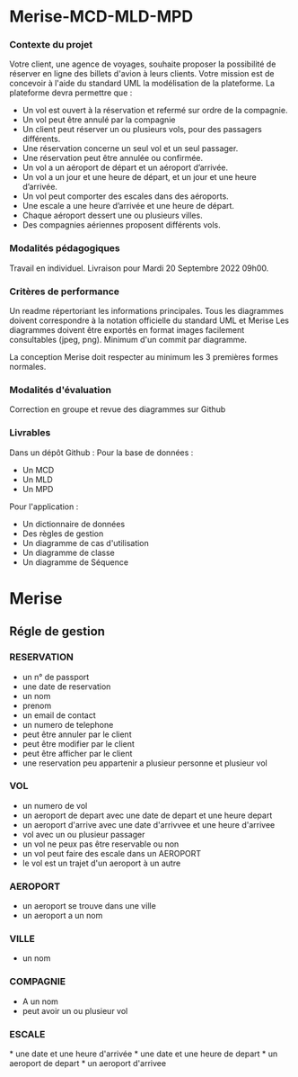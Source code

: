 <h1>Merise-MCD-MLD-MPD</h1>
<h3>Contexte du projet</h3>

Votre client, une agence de voyages, souhaite proposer la possibilité de réserver en ligne des billets d'avion à leurs clients.
Votre mission est de concevoir à l'aide du standard UML la modélisation de la plateforme.
La plateforme devra permettre que :

* Un vol est ouvert à la réservation et refermé sur ordre de la compagnie.
* Un vol peut être annulé par la compagnie
* Un client peut réserver un ou plusieurs vols, pour des passagers différents.
* Une réservation concerne un seul vol et un seul passager.
* Une réservation peut être annulée ou confirmée.
* Un vol a un aéroport de départ et un aéroport d’arrivée.
* Un vol a un jour et une heure de départ, et un jour et une heure d’arrivée.
* Un vol peut comporter des escales dans des aéroports.
* Une escale a une heure d’arrivée et une heure de départ.
* Chaque aéroport dessert une ou plusieurs villes.
* Des compagnies aériennes proposent différents vols.

<h3>Modalités pédagogiques</h3>

Travail en individuel. Livraison pour Mardi 20 Septembre 2022 09h00.

<h3>Critères de performance</h3>
Un readme répertoriant les informations principales.
Tous les diagrammes doivent correspondre à la notation officielle du standard UML et Merise
Les diagrammes doivent être exportés en format images facilement consultables (jpeg, png).
Minimum d'un commit par diagramme.

La conception Merise doit respecter au minimum les 3 premières formes normales.

<h3>Modalités d'évaluation</h3>
Correction en groupe et revue des diagrammes sur Github

<h3>Livrables</h3>
Dans un dépôt Github : 
Pour la base de données :

* Un MCD
* Un MLD
* Un MPD

Pour l'application :
* Un dictionnaire de données
* Des règles de gestion
* Un diagramme de cas d'utilisation
* Un diagramme de classe
* Un diagramme de Séquence

<h1>Merise</h1>

<h2>Régle de gestion</h2>

<h3>RESERVATION </h3>

* un n° de passport
* une date de reservation
* un nom
* prenom
* un email de contact
* un numero de telephone
* peut être annuler par le client 
* peut être modifier par le client
* peut être afficher par le client
* une reservation peu appartenir a plusieur personne  et plusieur vol

<h3>VOL </h3>

* un numero de vol  
* un aeroport de depart avec une date de depart et une heure depart 
* un aeroport d'arrive avec une date d'arrivvee et une heure d'arrivee  
* vol avec un ou plusieur passager  
* un vol ne peux pas être reservable ou non  
* un vol peut faire des escale dans un AEROPORT  
* le vol est un trajet d'un aeroport à un autre  

<h3>AEROPORT</h3>

* un aeroport se trouve dans une ville  
* un aeroport a un nom

<h3>VILLE</h3>

* un nom

<h3>COMPAGNIE</h3>

* A un nom
* peut avoir un ou plusieur vol

<h3>ESCALE</h3>
* une date et une heure d'arrivée
* une date et une heure de depart
* un aeroport de depart
* un aeroport d'arrivee


